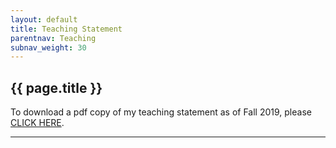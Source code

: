 ```yaml
---
layout: default
title: Teaching Statement
parentnav: Teaching
subnav_weight: 30
---
```


## {{ page.title }}

To download a pdf copy of my teaching statement as of Fall 2019, please [CLICK HERE](Teaching_Statement.pdf). 
  
---
